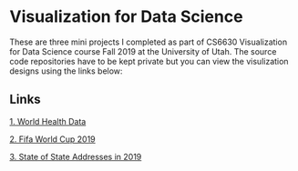 # Visualization for Data Science

These are three mini projects I completed as part of CS6630 Visualization for Data Science course Fall 2019 at the University of Utah. The source code repositories have to be kept private but you can view the visulization designs using the links below:
 
## Links

[1. World Health Data](https://rohit200792.github.io/gap-minder-visualization/)

[2. Fifa World Cup 2019](https://rohit200792.github.io/fifa-wc-2018/)

[3. State of State Addresses in 2019](https://rohit200792.github.io/vis-state-of-states/)
